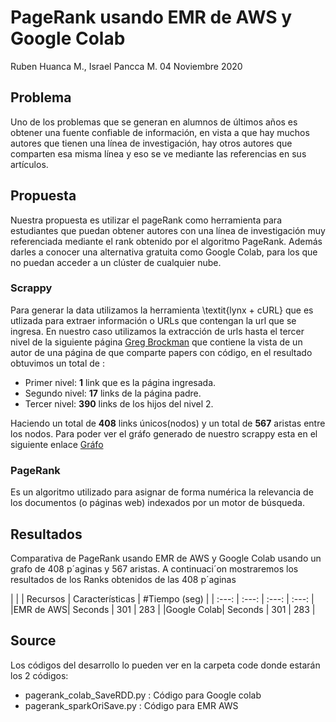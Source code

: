 # PageRank usando EMR de AWS y Google Colab
Ruben Huanca M., Israel Pancca M.
04 Noviembre 2020


## Problema
Uno de los problemas que se generan en alumnos de últimos años es obtener una fuente confiable de información, en vista a que hay muchos autores que tienen una línea de investigación, hay otros autores que comparten esa misma línea y eso se ve mediante las referencias en sus artículos.


## Propuesta
Nuestra propuesta es utilizar el pageRank como herramienta para estudiantes que puedan obtener autores con una línea de investigación muy referenciada mediante el rank obtenido por el algoritmo PageRank. Además darles a conocer una alternativa gratuita como Google Colab, para los que no puedan acceder a un clúster de cualquier nube.

### Scrappy
Para generar la data utilizamos la herramienta \textit{lynx + cURL} que es utlizada para extraer información o URLs que contengan la url que se ingresa. En nuestro caso utilizamos la extracción de urls hasta el tercer nivel de la siguiente página [Greg Brockman](https://paperswithcode.com/author/greg-brockman) que contiene la vista de un autor de una página de que comparte papers con código, en el resultado obtuvimos un total de : 

- Primer nivel: **1** link que es la página ingresada.
- Segundo nivel: **17** links de la página padre.
- Tercer nivel: **390** links de los hijos del nivel 2.

Haciendo un total de **408** links únicos(nodos) y un total de **567** aristas entre los nodos. 
Para poder ver el gráfo generado de nuestro scrappy esta en el siguiente enlace
[Gráfo](scrappy/grafoLinks.pdf)
### PageRank 
Es un algoritmo utilizado para asignar de forma numérica la relevancia de los documentos (o páginas web) indexados por un motor de búsqueda.
## Resultados
Comparativa de PageRank usando EMR de AWS y Google Colab usando
un grafo de 408 p´aginas y 567 aristas.
A continuaci´on mostraremos los resultados de los Ranks obtenidos de las
408 p´aginas

| | | Recursos | Características | #Tiempo (seg) |
| :---: | :---: | :---: | :---: |
|EMR de AWS| Seconds | 301 | 283 |
|Google Colab| Seconds | 301 | 283 |


## Source

Los códigos del desarrollo lo pueden ver en la carpeta code donde estarán los 2 códigos: 
-   pagerank_colab_SaveRDD.py : Código para Google colab
-   pagerank_sparkOriSave.py : Código para EMR AWS

